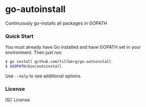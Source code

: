 # go-autoinstall

Continuously go-installs all packages in GOPATH

### Quick Start

You must already have Go installed and have GOPATH set in your environment. Then just run:

```sh
$ go install github.com/tillberg/go-autoinstall
$ $GOPATH/bin/autoinstall
```

Use `--help` to see additional options.



### License

ISC License
